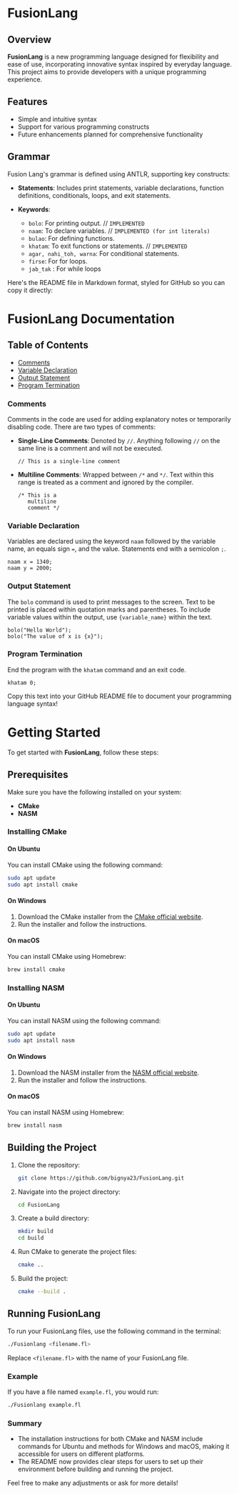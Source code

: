 # FusionLang


## Overview

**FusionLang** is a new programming language designed for flexibility and ease of use, incorporating innovative syntax inspired by everyday language. This project aims to provide developers with a unique programming experience.

## Features

- Simple and intuitive syntax
- Support for various programming constructs
- Future enhancements planned for comprehensive functionality

## Grammar

Fusion Lang's grammar is defined using ANTLR, supporting key constructs:

- **Statements**: Includes print statements, variable declarations, function definitions, conditionals, loops, and exit statements.
- **Keywords**:

  - `bolo`: For printing output. // `IMPLEMENTED`
  - `naam`: To declare variables. // `IMPLEMENTED (for int literals)`
  - `bulao`: For defining functions.
  - `khatam`: To exit functions or statements. // `IMPLEMENTED`
  - `agar, nahi_toh, warna`: For conditional statements.
  - `firse`: For for loops.
  - `jab_tak` : For while loops

Here's the README file in Markdown format, styled for GitHub so you can copy it directly:


# FusionLang Documentation

## Table of Contents
- [Comments](#comments)
- [Variable Declaration](#variable-declaration)
- [Output Statement](#output-statement)
- [Program Termination](#program-termination)


### Comments
Comments in the code are used for adding explanatory notes or temporarily disabling code. There are two types of comments:
  
- **Single-Line Comments**: Denoted by `//`. Anything following `//` on the same line is a comment and will not be executed.
  ```plaintext
  // This is a single-line comment
  ```

- **Multiline Comments**: Wrapped between `/*` and `*/`. Text within this range is treated as a comment and ignored by the compiler.
  ```plaintext
  /* This is a 
     multiline 
     comment */
  ```

### Variable Declaration
Variables are declared using the keyword `naam` followed by the variable name, an equals sign `=`, and the value. Statements end with a semicolon `;`.
  ```plaintext
  naam x = 1340;
  naam y = 2000;
  ```

### Output Statement
The `bolo` command is used to print messages to the screen. Text to be printed is placed within quotation marks and parentheses. To include variable values within the output, use `{variable_name}` within the text.
  ```plaintext
  bolo("Hello World");
  bolo("The value of x is {x}"); 
  ```

### Program Termination
End the program with the `khatam` command and an exit code.
  ```plaintext
  khatam 0;
  ```


Copy this text into your GitHub README file to document your programming language syntax!

# Getting Started

To get started with **FusionLang**, follow these steps:

## Prerequisites

Make sure you have the following installed on your system:

- **CMake**
- **NASM**

### Installing CMake

#### On Ubuntu

You can install CMake using the following command:

```bash
sudo apt update
sudo apt install cmake
```

#### On Windows

1. Download the CMake installer from the [CMake official website](https://cmake.org/download/).
2. Run the installer and follow the instructions.

#### On macOS

You can install CMake using Homebrew:

```bash
brew install cmake
```

### Installing NASM

#### On Ubuntu

You can install NASM using the following command:

```bash
sudo apt update
sudo apt install nasm
```

#### On Windows

1. Download the NASM installer from the [NASM official website](https://www.nasm.us).
2. Run the installer and follow the instructions.

#### On macOS

You can install NASM using Homebrew:

```bash
brew install nasm
```

## Building the Project

1. Clone the repository:

    ```bash
    git clone https://github.com/bignya23/FusionLang.git
    ```

2. Navigate into the project directory:

    ```bash
    cd FusionLang
    ```

3. Create a build directory:

    ```bash
    mkdir build
    cd build
    ```

4. Run CMake to generate the project files:

    ```bash
    cmake ..
    ```

5. Build the project:

    ```bash
    cmake --build .
    ```

## Running FusionLang

To run your FusionLang files, use the following command in the terminal:

```bash
./Fusionlang <filename.fl>
```

Replace `<filename.fl>` with the name of your FusionLang file.

### Example

If you have a file named `example.fl`, you would run:

```bash
./Fusionlang example.fl
```


### Summary
- The installation instructions for both CMake and NASM include commands for Ubuntu and methods for Windows and macOS, making it accessible for users on different platforms.
- The README now provides clear steps for users to set up their environment before building and running the project.

Feel free to make any adjustments or ask for more details!

